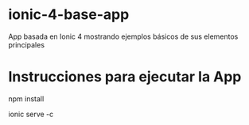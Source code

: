 # ionic-4-base-app

App basada en Ionic 4 mostrando ejemplos básicos de sus elementos principales

# Instrucciones para ejecutar la App

npm install

ionic serve -c


